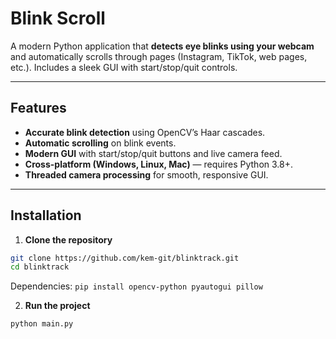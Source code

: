 # Blink Scroll

A modern Python application that **detects eye blinks using your webcam** and automatically scrolls through pages (Instagram, TikTok, web pages, etc.). Includes a sleek GUI with start/stop/quit controls.

---

## Features

- **Accurate blink detection** using OpenCV’s Haar cascades.  
- **Automatic scrolling** on blink events.  
- **Modern GUI** with start/stop/quit buttons and live camera feed.  
- **Cross-platform (Windows, Linux, Mac)** — requires Python 3.8+.  
- **Threaded camera processing** for smooth, responsive GUI.  

---


## Installation

1. **Clone the repository**

```bash
git clone https://github.com/kem-git/blinktrack.git
cd blinktrack
```

Dependencies: `pip install opencv-python pyautogui pillow`

2. **Run the project**

```bash
python main.py
```
